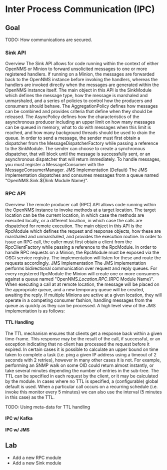 # Inter Process Communication (IPC)

## Goal


TODO: How communications are secured.


### Sink API

Overview
The Sink API allows for code running within the context of either OpenNMS or Minion to forward unsolicited messages to one or more registered handlers. If running on a Minion, the messages are forwarded back to the OpenNMS instance before invoking the handlers, whereas the handlers are invoked directly when the messages are generated within the OpenNMS instance itself.
The main object in this API is the SinkModule which defines the message type, how the message is marshaled and unmarshaled, and a series of policies to control how the producers and consumers should behave. The AggregationPolicy defines how messages can be combined and provides criteria that define when they should be released.  The AsyncPolicy defines how the characteristics of the asynchronous producer including an upper limit on how many messages can be queued in memory, what to do with messages when this limit is reached, and how many background threads should be used to drain the queue.
In order to send a message, the sender must first obtain a dispatcher from the MessageDispatcherFactory while passing a reference to the SinkModule. The sender can choose to create a synchronous dispatcher, that will block until the message is successfully sent, or an asynchronous dispatcher that will return immediately.
To handle messages, you must register a MessageConsumer with the MessageConsumerManager.
JMS Implementation (Default)
The JMS implementation dispatches and consumes messages from a queue named "OpenNMS.Sink.${Sink Module Name}".
 

### RPC API

Overview
The remote producer call (RPC) API allows code running within the OpenNMS instance to invoke methods at a target location. The target location can be the current location, in which case the methods are executed locally, or a different location, in which case the calls are dispatched for remote execution.
The main object in this API is the RpcModule which defines the request and response objects, how these are marshaled and unmarshaled, and provides the execution routine.
In order to issue an RPC call, the caller must first obtain a client from the RpcClientFactory while passing a reference to the RpcModule.
In order to handle RPC requests on a Minion, the RpcModule must be exposed via the OSGi service registry. The implementation will listen for these and route the requests accordingly.
JMS Implementation
The JMS implementation performs bidirectional communication over request and reply queues.
For every registered RpcModule the Minion will create one or more consumers against a queue named "OpenNMS.${Location}.RPC.${RPC Module Name}". When executing a call at at remote location, the message will be placed on the appropriate queue, and a new temporary queue will be created, awaiting the reply.
If multiple Minions are active at a given location, they will operate in a competing consumer fashion, handling messages from the queue as quickly as they can be processed.
A high level view of the JMS implementation is as follows:

#### TTL Handling
The TTL mechanism ensures that clients get a response back within a given time-frame. This response may be the result of the call, if successful, or an exception indicating that no client has processed the request before it expired.
In certain cases it is possible to calculate an upper bound on time taken to complete a task (i.e. ping a given IP address using a timeout of 2 seconds with 2 retries), however in many other cases it is not. For example, performing an SNMP walk on some OID could return almost instantly, or take several minutes depending the number of entries in the sub-tree.
The TTL can be specified in each request by the client, or it may be calculated by the module. In cases where no TTL is specified, a (configurable) global default is used.
When a particular call occurs on a recurring schedule (i.e. invoke this monitor every 5 minutes) we can also use the interval (5 minutes in this case) as the TTL.


TODO: Using meta-data for TTL handling

#### IPC w/ Kafka


#### IPC w/ JMS

## Lab

* Add a new RPC module
* Add a new Sink module

